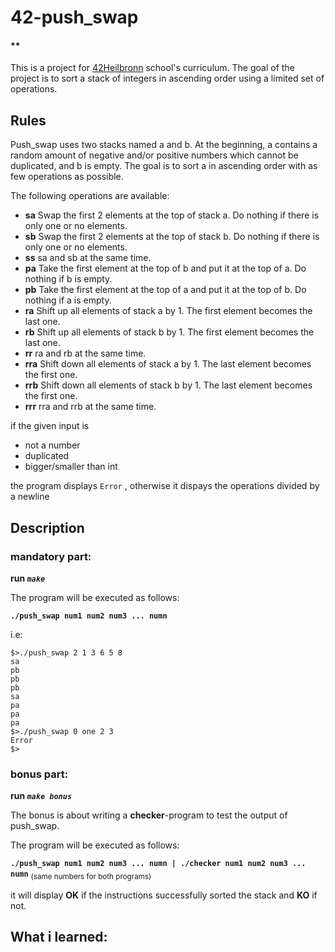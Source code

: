 # 42-push_swap
#### **
This is a project for [42Heilbronn](https://www.42heilbronn.de/en/curriculum/) school's curriculum.
The goal of the project is to sort a stack of integers in ascending order using a limited set of operations.

## Rules
Push_swap uses two stacks named a and b.
At the beginning, a contains a random amount of negative and/or positive numbers which cannot be duplicated, and b is empty.
The goal is to sort a in ascending order with as few operations as possible.

The following operations are available:
+ __sa__	Swap the first 2 elements at the top of stack a. Do nothing if there is only one or no elements.
+ __sb__	Swap the first 2 elements at the top of stack b. Do nothing if there is only one or no elements.
+ __ss__	sa and sb at the same time.
+ __pa__  Take the first element at the top of b and put it at the top of a. Do nothing if b is empty.
+ __pb__  Take the first element at the top of a and put it at the top of b. Do nothing if a is empty.
+ __ra__	Shift up all elements of stack a by 1. The first element becomes the last one.
+ __rb__	Shift up all elements of stack b by 1. The first element becomes the last one.
+ __rr__	ra and rb at the same time.
+ __rra__	Shift down all elements of stack a by 1. The last element becomes the first one.
+ __rrb__	Shift down all elements of stack b by 1. The last element becomes the first one.
+ __rrr__	rra and rrb at the same time.

if the given input is
+ not a number
+ duplicated
+ bigger/smaller than int

the program displays `Error`
, otherwise it dispays the operations divided by a newline

## Description
### mandatory part:
**run _`make`_**

The program will be executed as follows:

__`./push_swap num1 num2 num3 ... numn`__

i.e:
```
$>./push_swap 2 1 3 6 5 8
sa
pb
pb
pb
sa
pa
pa
pa
$>./push_swap 0 one 2 3
Error
$>
```

### bonus part:
**run _`make bonus`_**

The bonus is about writing a __checker__-program to test the output of push_swap.

The program will be executed as follows:

__`./push_swap num1 num2 num3 ... numn | ./checker num1 num2 num3 ... numn`__ <sub>(same numbers for both programs)<sub>

it will display __OK__ if the instructions successfully sorted the stack and __KO__ if not.

## What i learned:


